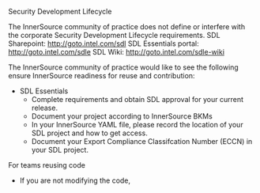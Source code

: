 Security Development Lifecycle

The InnerSource community of practice does not define or interfere with the corporate Security Development Lifecycle requirements.
SDL Sharepoint: http://goto.intel.com/sdl
SDL Essentials portal: http://goto.intel.com/sdle
SDL Wiki: http://goto.intel.com/sdle-wiki

The InnerSource community of practice would like to see the following ensure InnerSource readiness for reuse and contribution:
- SDL Essentials
  - Complete requirements and obtain SDL approval for your current release.
  - Document your project according to InnerSource BKMs 
  - In your InnerSource YAML file, please record the location of your SDL project and how to get access.
  - Document your Export Compliance Classifcation Number (ECCN) in your SDL project.

For teams reusing code
- If you are not modifying the code, 
